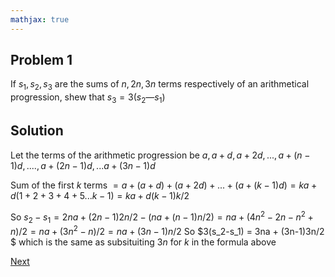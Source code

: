 ```yaml
---
mathjax: true
---
```


## Problem 1

If $s_1,s_2, s_3$ are the sums of $n, 2n, 3n$ terms respectively of an arithmetical progression, shew that $s_3 = 3 (s_2 — s_1)$

## Solution

Let the terms of the arithmetic progression be $a, a+d, a+2d, ..., a+(n-1)d, .... , a+(2n-1)d, ...a+(3n-1)d$

Sum of the first $k$ terms $= a+(a+d)+(a+2d)+...+(a+(k-1)d) = ka + d(1+2+3+4+5...k-1) = ka+d(k-1)k/2$

So $s_2-s_1 = 2na+(2n-1)2n/2 - (na+(n-1)n/2) = na+(4n^2-2n-n^2+n)/2=na+(3n^2-n)/2 = na+(3n-1)n/2$
So $3(s_2-s_1) = 3na + (3n-1)3n/2 $ which is the same as subsituiting $3n$ for $k$ in the formula above

[Next](2.html)
